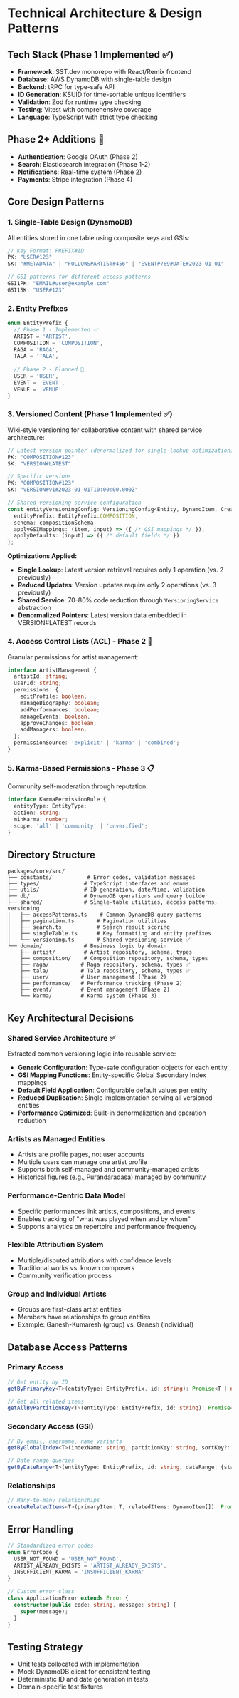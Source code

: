 # Technical Architecture & Design Patterns

## Tech Stack (Phase 1 Implemented ✅)
- **Framework**: SST.dev monorepo with React/Remix frontend
- **Database**: AWS DynamoDB with single-table design
- **Backend**: tRPC for type-safe API
- **ID Generation**: KSUID for time-sortable unique identifiers
- **Validation**: Zod for runtime type checking
- **Testing**: Vitest with comprehensive coverage
- **Language**: TypeScript with strict type checking

## Phase 2+ Additions 🚧
- **Authentication**: Google OAuth (Phase 2)
- **Search**: Elasticsearch integration (Phase 1-2)
- **Notifications**: Real-time system (Phase 2)
- **Payments**: Stripe integration (Phase 4)

## Core Design Patterns

### 1. Single-Table Design (DynamoDB)
All entities stored in one table using composite keys and GSIs:
```typescript
// Key Format: PREFIX#ID
PK: "USER#123"
SK: "#METADATA" | "FOLLOWS#ARTIST#456" | "EVENT#789#DATE#2023-01-01"

// GSI patterns for different access patterns
GSI1PK: "EMAIL#user@example.com"
GSI1SK: "USER#123"
```

### 2. Entity Prefixes
```typescript
enum EntityPrefix {
  // Phase 1 - Implemented ✅
  ARTIST = 'ARTIST', 
  COMPOSITION = 'COMPOSITION',
  RAGA = 'RAGA',
  TALA = 'TALA',
  
  // Phase 2 - Planned 🚧
  USER = 'USER',
  EVENT = 'EVENT',
  VENUE = 'VENUE'
}
```

### 3. Versioned Content (Phase 1 Implemented ✅)
Wiki-style versioning for collaborative content with shared service architecture:
```typescript
// Latest version pointer (denormalized for single-lookup optimization)
PK: "COMPOSITION#123"
SK: "VERSION#LATEST"

// Specific versions
PK: "COMPOSITION#123" 
SK: "VERSION#v1#2023-01-01T10:00:00.000Z"

// Shared versioning service configuration
const entityVersioningConfig: VersioningConfig<Entity, DynamoItem, CreateInput, UpdateInput> = {
  entityPrefix: EntityPrefix.COMPOSITION,
  schema: compositionSchema,
  applyGSIMappings: (item, input) => ({ /* GSI mappings */ }),
  applyDefaults: (input) => ({ /* default fields */ })
};
```

**Optimizations Applied:**
- **Single Lookup**: Latest version retrieval requires only 1 operation (vs. 2 previously)
- **Reduced Updates**: Version updates require only 2 operations (vs. 3 previously)
- **Shared Service**: 70-80% code reduction through `VersioningService` abstraction
- **Denormalized Pointers**: Latest version data embedded in VERSION#LATEST records

### 4. Access Control Lists (ACL) - Phase 2 🚧
Granular permissions for artist management:
```typescript
interface ArtistManagement {
  artistId: string;
  userId: string;
  permissions: {
    editProfile: boolean;
    manageBiography: boolean;
    addPerformances: boolean;
    manageEvents: boolean;
    approveChanges: boolean;
    addManagers: boolean;
  };
  permissionSource: 'explicit' | 'karma' | 'combined';
}
```

### 5. Karma-Based Permissions - Phase 3 📋
Community self-moderation through reputation:
```typescript
interface KarmaPermissionRule {
  entityType: EntityType;
  action: string;
  minKarma: number;
  scope: 'all' | 'community' | 'unverified';
}
```

## Directory Structure
```
packages/core/src/
├── constants/           # Error codes, validation messages
├── types/              # TypeScript interfaces and enums
├── utils/              # ID generation, date/time, validation
├── db/                 # DynamoDB operations and query builder
├── shared/             # Single-table utilities, access patterns, versioning
│   ├── accessPatterns.ts    # Common DynamoDB query patterns
│   ├── pagination.ts       # Pagination utilities
│   ├── search.ts           # Search result scoring
│   ├── singleTable.ts      # Key formatting and entity prefixes
│   └── versioning.ts       # Shared versioning service ✅
└── domain/             # Business logic by domain
    ├── artist/         # Artist repository, schema, types
    ├── composition/    # Composition repository, schema, types
    ├── raga/          # Raga repository, schema, types ✅
    ├── tala/          # Tala repository, schema, types ✅
    ├── user/          # User management (Phase 2)
    ├── performance/   # Performance tracking (Phase 2)
    ├── event/         # Event management (Phase 2)
    └── karma/         # Karma system (Phase 3)
```

## Key Architectural Decisions

### Shared Service Architecture ✅
Extracted common versioning logic into reusable service:
- **Generic Configuration**: Type-safe configuration objects for each entity
- **GSI Mapping Functions**: Entity-specific Global Secondary Index mappings
- **Default Field Application**: Configurable default values per entity
- **Reduced Duplication**: Single implementation serving all versioned entities
- **Performance Optimized**: Built-in denormalization and operation reduction

### Artists as Managed Entities
- Artists are profile pages, not user accounts
- Multiple users can manage one artist profile
- Supports both self-managed and community-managed artists
- Historical figures (e.g., Purandaradasa) managed by community

### Performance-Centric Data Model
- Specific performances link artists, compositions, and events
- Enables tracking of "what was played when and by whom"
- Supports analytics on repertoire and performance frequency

### Flexible Attribution System
- Multiple/disputed attributions with confidence levels
- Traditional works vs. known composers
- Community verification process

### Group and Individual Artists
- Groups are first-class artist entities
- Members have relationships to group entities
- Example: Ganesh-Kumaresh (group) vs. Ganesh (individual)

## Database Access Patterns

### Primary Access
```typescript
// Get entity by ID
getByPrimaryKey<T>(entityType: EntityPrefix, id: string): Promise<T | null>

// Get all related items
getAllByPartitionKey<T>(entityType: EntityPrefix, id: string): Promise<T[]>
```

### Secondary Access (GSI)
```typescript
// By email, username, name variants
getByGlobalIndex<T>(indexName: string, partitionKey: string, sortKey?: string): Promise<T[]>

// Date range queries
getByDateRange<T>(entityType: EntityPrefix, id: string, dateRange: {start: string, end: string}): Promise<T[]>
```

### Relationships
```typescript
// Many-to-many relationships
createRelatedItems<T>(primaryItem: T, relatedItems: DynamoItem[]): Promise<T>
```

## Error Handling
```typescript
// Standardized error codes
enum ErrorCode {
  USER_NOT_FOUND = 'USER_NOT_FOUND',
  ARTIST_ALREADY_EXISTS = 'ARTIST_ALREADY_EXISTS',
  INSUFFICIENT_KARMA = 'INSUFFICIENT_KARMA'
}

// Custom error class
class ApplicationError extends Error {
  constructor(public code: string, message: string) {
    super(message);
  }
}
```

## Testing Strategy
- Unit tests collocated with implementation
- Mock DynamoDB client for consistent testing
- Deterministic ID and date generation in tests
- Domain-specific test fixtures